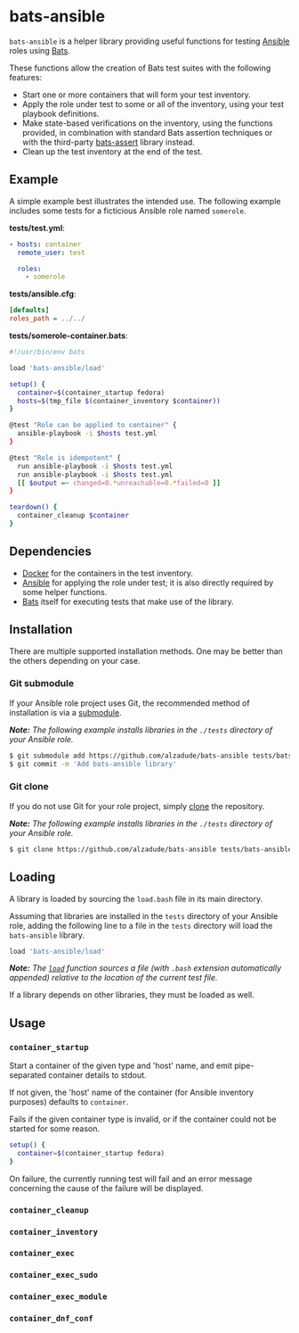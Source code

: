 # bats-ansible

`bats-ansible` is a helper library providing useful functions for
testing [Ansible][ansible] roles using [Bats][bats].

These functions allow the creation of Bats test suites with
the following features:

- Start one or more containers that will form your test inventory.
- Apply the role under test to some or all of the inventory, using
your test playbook definitions.
- Make state-based verifications on the inventory, using the functions
provided, in combination with standard Bats assertion techniques or with
the third-party [bats-assert][bats-assert] library instead.
- Clean up the test inventory at the end of the test.

## Example

A simple example best illustrates the intended use. The following example
includes some tests for a ficticious Ansible role named `somerole`.

**tests/test.yml**:
```yaml
- hosts: container
  remote_user: test

  roles:
    - somerole
```

**tests/ansible.cfg**:
```ini
[defaults]
roles_path = ../../
```

**tests/somerole-container.bats**:
```bash
#!/usr/bin/env bats

load 'bats-ansible/load'

setup() {
  container=$(container_startup fedora)
  hosts=$(tmp_file $(container_inventory $container))
}

@test "Role can be applied to container" {
  ansible-playbook -i $hosts test.yml
}

@test "Role is idempotent" {
  run ansible-playbook -i $hosts test.yml
  run ansible-playbook -i $hosts test.yml
  [[ $output =~ changed=0.*unreachable=0.*failed=0 ]]
}

teardown() {
  container_cleanup $container
}
```

## Dependencies
- [Docker][docker] for the containers in the test inventory.
- [Ansible][ansible] for applying the role under test; it is also directly
required by some helper functions.
- [Bats][bats] itself for executing tests that make use of the library.

## Installation

There are multiple supported installation methods. One may be better
than the others depending on your case.

### Git submodule

If your Ansible role project uses Git, the recommended method of installation is via
a [submodule][git-book-submod].

*__Note:__ The following example installs libraries in the
`./tests` directory of your Ansible role.*

```sh
$ git submodule add https://github.com/alzadude/bats-ansible tests/bats-ansible
$ git commit -m 'Add bats-ansible library'
```

### Git clone

If you do not use Git for your role project, simply [clone][git-book-clone] the repository.

*__Note:__ The following example installs libraries in the
`./tests` directory of your Ansible role.*

```sh
$ git clone https://github.com/alzadude/bats-ansible tests/bats-ansible
```

## Loading

A library is loaded by sourcing the `load.bash` file in its main
directory.

Assuming that libraries are installed in the `tests` directory of your Ansible
role, adding the following line to a file in the `tests` directory will load the
`bats-ansible` library.

```sh
load 'bats-ansible/load'
```

*__Note:__ The [`load`][bats-load] function sources a file (with
`.bash` extension automatically appended) relative to the location of
the current test file.*

If a library depends on other libraries, they must be loaded as well.


## Usage

### `container_startup`

Start a container of the given type and 'host' name, and emit pipe-separated
container details to stdout.

If not given, the 'host' name of the container (for Ansible inventory purposes)
defaults to `container`.

Fails if the given container type is invalid, or if the container could not be started
for some reason.

```bash
setup() {
  container=$(container_startup fedora)
}
```

On failure, the currently running test will fail and an error message concerning
the cause of the failure will be displayed.

### `container_cleanup`

### `container_inventory`

### `container_exec`

### `container_exec_sudo`

### `container_exec_module`

### `container_dnf_conf`

<!-- REFERENCES -->

[bats]: http://github.com/sstephenson/bats
[ansible]: http://www.ansible.com
[bats-assert]: http://github.com/ztombol/bats-assert
[docker]: http://docker.com
[git-book-submod]: https://git-scm.com/book/en/v2/Git-Tools-Submodules
[git-book-clone]: https://git-scm.com/book/en/v2/Git-Basics-Getting-a-Git-Repository#Cloning-an-Existing-Repository
[bats-load]: https://github.com/sstephenson/bats#load-share-common-code
